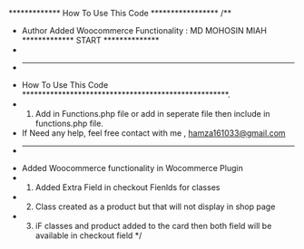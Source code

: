 *************  How To Use This Code *****************
/**
 * Author Added Woocommerce Functionality : MD MOHOSIN MIAH   *************  START **************
 * 
 * -----------------------------
 * How To Use This Code ****************************************************. 
* 1) Add in Functions.php file or add in seperate file then include in functions.php file.
* If Need any help, feel free contact with me , hamza161033@gmail.com 
* ---------------------------------------------------------
 * Added Woocommerce functionality in Wocommerce Plugin
 *  1) Added Extra Field in checkout Fienlds for classes 
 *  2) Class created as a product but that will not display in shop page
 *  3) iF classes and product added to the card then both field will be available in checkout field
 */
